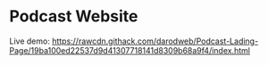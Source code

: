 # Podcast Website

Live demo:
https://rawcdn.githack.com/darodweb/Podcast-Lading-Page/19ba100ed22537d9d41307718141d8309b68a9f4/index.html
